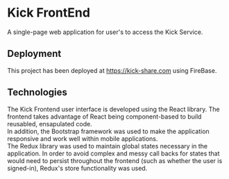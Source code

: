 # Kick FrontEnd

A single-page web application for user's to access the Kick Service.

## Deployment

This project has been deployed at https://kick-share.com using FireBase.

## Technologies

The Kick Frontend user interface is developed using the React library. The frontend takes advantage of React being component-based to build reusabled, ensapulated code.  
In addition, the Bootstrap framework was used to make the application responsive and work well within mobile applications.  
The Redux library was used to maintain global states necessary in the application. In order to avoid complex and messy call backs for states that would need to persist throughout the frontend (such as whether the user is signed-in), Redux's store functionality was used.
